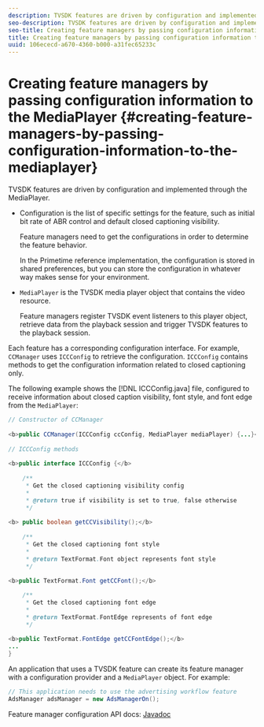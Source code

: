 ```yaml
---
description: TVSDK features are driven by configuration and implemented through the MediaPlayer.
seo-description: TVSDK features are driven by configuration and implemented through the MediaPlayer.
seo-title: Creating feature managers by passing configuration information to the MediaPlayer
title: Creating feature managers by passing configuration information to the MediaPlayer
uuid: 106ececd-a670-4360-b000-a31fec65233c
---
```


# Creating feature managers by passing configuration information to the MediaPlayer {#creating-feature-managers-by-passing-configuration-information-to-the-mediaplayer}

TVSDK features are driven by configuration and implemented through the MediaPlayer.

* Configuration is the list of specific settings for the feature, such as initial bit rate of ABR control and default closed captioning visibility.

  Feature managers need to get the configurations in order to determine the feature behavior.

  In the Primetime reference implementation, the configuration is stored in shared preferences, but you can store the configuration in whatever way makes sense for your environment. 

* `MediaPlayer` is the TVSDK media player object that contains the video resource.

  Feature managers register TVSDK event listeners to this player object, retrieve data from the playback session and trigger TVSDK features to the playback session.

Each feature has a corresponding configuration interface. For example, `CCManager` uses `ICCConfig` to retrieve the configuration. `ICCConfig` contains methods to get the configuration information related to closed captioning only.

The following example shows the [!DNL ICCConfig.java] file, configured to receive information about closed caption visibility, font style, and font edge from the `MediaPlayer`:

```java
// Constructor of CCManager 
 
<b>public CCManager(ICCConfig ccConfig, MediaPlayer mediaPlayer) {...}</b> 
  
// ICCConfig methods 
 
<b>public interface ICCConfig {</b> 
  
    /** 
     * Get the closed captioning visibility config 
     * 
     * @return true if visibility is set to true, false otherwise 
     */ 
    
<b> public boolean getCCVisibility();</b> 
  
    /** 
     * Get the closed captioning font style 
     * 
     * @return TextFormat.Font object represents font style 
     */ 
     
<b>public TextFormat.Font getCCFont();</b>

    /** 
     * Get the closed captioning font edge 
     * 
     * @return TextFormat.FontEdge represents of font edge 
     */ 
     
<b>public TextFormat.FontEdge getCCFontEdge();</b> 
... 
}
```

An application that uses a TVSDK feature can create its feature manager with a configuration provider and a `MediaPlayer` object. For example:

```java
// This application needs to use the advertising workflow feature 
AdsManager adsManager = new AdsManagerOn();
```

Feature manager configuration API docs: [Javadoc](https://help.adobe.com/en_US/primetime/reference_implementation/android/javadoc/com/adobe/primetime/reference/config/package-summary.html) 
